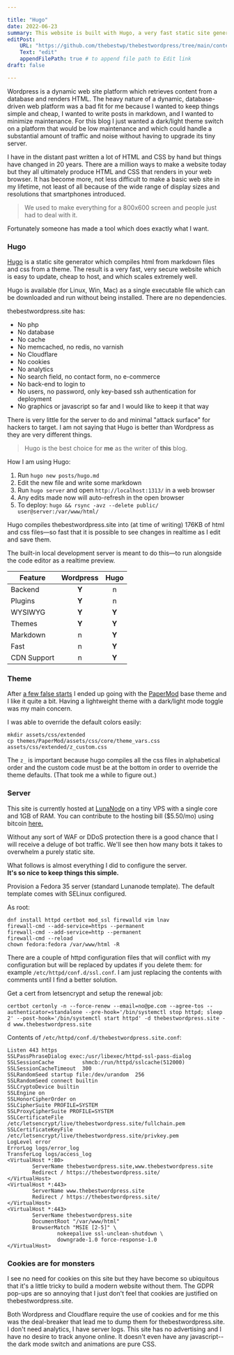 ```yaml
---

title: "Hugo"
date: 2022-06-23
summary: This website is built with Hugo, a very fast static site generator.
editPost:
    URL: "https://github.com/thebestwp/thebestwordpress/tree/main/content"
    Text: "edit"
    appendFilePath: true # to append file path to Edit link
draft: false

---
```


Wordpress is a dynamic web site platform which retrieves content from a database and renders HTML.
The heavy nature of a dynamic, database-driven web platform was a bad fit for me because I wanted to keep things simple and cheap, I wanted to write posts in markdown, and I wanted to minimize maintenance.
For this blog I just wanted a dark/light theme switch on a platform that would be low maintenance and which could handle a substantial amount of traffic and noise without having to upgrade its tiny server.

I have in the distant past written a lot of HTML and CSS by hand but things have changed in 20 years.
There are a million ways to make a website today but they all ultimately produce HTML and CSS that renders in your web browser.
It has become more, not less difficult to make a basic web site in my lifetime, not least of all because of the wide range of display sizes and resolutions that smartphones introduced.

> We used to make everything for a 800x600 screen and people just had to deal with it.

Fortunately someone has made a tool which does exactly what I want.

### Hugo
[Hugo](https://gohugo.io) is a static site generator which compiles html from markdown files and css from a theme.
The result is a very fast, very secure website which is easy to update, cheap to host, and which scales extremely well.

Hugo is available (for Linux, Win, Mac) as a single executable file which can be downloaded and run without being installed.
There are no dependencies.

thebestwordpress.site has:
- No php
- No database
- No cache
- No memcached, no redis, no varnish
- No Cloudflare
- No cookies
- No analytics
- No search field, no contact form, no e-commerce
- No back-end to login to
- No users, no password, only key-based ssh authentication for deployment
- No graphics or javascript so far and I would like to keep it that way

There is very little for the server to do and minimal "attack surface" for hackers to target.
I am not saying that Hugo is better than Wordpress as they are very different things.

> Hugo is the best choice for **me** as the writer of **this** blog.

How I am using Hugo:

1. Run `hugo new posts/hugo.md`
1. Edit the new file and write some markdown
1. Run `hugo server` and open `http://localhost:1313/` in a web browser
1. Any edits made now will auto-refresh in the open browser
1. To deploy: `hugo && rsync -avz --delete public/ user@server:/var/www/html/`

Hugo compiles thebestwordpress.site into (at time of writing) 176KB of html and css files—so fast that it is possible to see changes in realtime as I edit and save them.

The built-in local development server is meant to do this—to run alongside the code editor as a realtime preview.

Feature | Wordpress | Hugo
--- | :---: | :---:
Backend | **Y** | n
Plugins | **Y** | n 
WYSIWYG | **Y** | **Y**
Themes | **Y** | **Y**
Markdown | n | **Y**
Fast | n | **Y**
CDN Support | n | **Y**

### Theme

After [a few false starts](https://themes.gohugo.io/) I ended up going with the [PaperMod](https://github.com/adityatelange/hugo-PaperMod) base theme and I like it quite a bit.
Having a lightweight theme with a dark/light mode toggle was my main concern.

I was able to override the default colors easily:
```
mkdir assets/css/extended
cp themes/PaperMod/assets/css/core/theme_vars.css assets/css/extended/z_custom.css
```

The `z_` is important because hugo compiles all the css files in alphabetical order and the custom code must be at the bottom in order to override the theme defaults.
(That took me a while to figure out.)

### Server

This site is currently hosted at [LunaNode](https://lunanode.com) on a tiny VPS with a single core and 1GB of RAM. You can contribute to the hosting bill (\$5.50/mo) using bitcoin [here.](https://btcpay737660.lndyn.com/payment-requests/b56ac8bb-e25c-4f31-99c4-b47f348f0a17)

Without any sort of WAF or DDoS protection there is a good chance that I will receive a deluge of bot traffic.
We'll see then how many bots it takes to overwhelm a purely static site.

What follows is almost everything I did to configure the server.  
**It's so nice to keep things this simple.**

Provision a Fedora 35 server (standard Lunanode template).
The default template comes with SELinux configured.

As root:
```
dnf install httpd certbot mod_ssl firewalld vim lnav
firewall-cmd --add-service=https --permanent
firewall-cmd --add-service=http --permanent
firewall-cmd --reload
chown fedora:fedora /var/www/html -R
```
There are a couple of httpd configuration files that will conflict with my configuration but will be replaced by updates if you delete them: for example `/etc/httpd/conf.d/ssl.conf`.
I am just replacing the contents with comments until I find a better solution.

Get a cert from letsencrypt and setup the renewal job:
```
certbot certonly -n --force-renew --email=no@pe.com --agree-tos --authenticator=standalone --pre-hook='/bin/systemctl stop httpd; sleep 2' --post-hook='/bin/systemctl start httpd' -d thebestwordpress.site -d www.thebestwordpress.site
```

Contents of `/etc/httpd/conf.d/thebestwordpress.site.conf`:
```
Listen 443 https
SSLPassPhraseDialog exec:/usr/libexec/httpd-ssl-pass-dialog
SSLSessionCache         shmcb:/run/httpd/sslcache(512000)
SSLSessionCacheTimeout  300
SSLRandomSeed startup file:/dev/urandom  256
SSLRandomSeed connect builtin
SSLCryptoDevice builtin
SSLEngine on
SSLHonorCipherOrder on
SSLCipherSuite PROFILE=SYSTEM
SSLProxyCipherSuite PROFILE=SYSTEM
SSLCertificateFile /etc/letsencrypt/live/thebestwordpress.site/fullchain.pem
SSLCertificateKeyFile /etc/letsencrypt/live/thebestwordpress.site/privkey.pem
LogLevel error
ErrorLog logs/error_log
TransferLog logs/access_log
<VirtualHost *:80>
        ServerName thebestwordpress.site,www.thebestwordpress.site
        Redirect / https://thebestwordpress.site/
</VirtualHost>
<VirtualHost *:443>
        ServerName www.thebestwordpress.site
        Redirect / https://thebestwordpress.site/
</VirtualHost>
<VirtualHost *:443>
        ServerName thebestwordpress.site
        DocumentRoot "/var/www/html"
        BrowserMatch "MSIE [2-5]" \
                nokeepalive ssl-unclean-shutdown \
                downgrade-1.0 force-response-1.0
</VirtualHost>
```
### Cookies are for monsters

I see no need for cookies on this site but they have become so ubiquitous that it's a little tricky to build a modern website without them.
The GDPR pop-ups are so annoying that I just don't feel that cookies are justified on thebestwordpress.site.

Both Wordpress and Cloudflare require the use of cookies and for me this was the deal-breaker that lead me to dump them for thebestwordpress.site.
I don't need analytics, I have server logs.
This site has no advertising and I have no desire to track anyone online.
It doesn't even have any javascript--the dark mode switch and animations are pure CSS.

